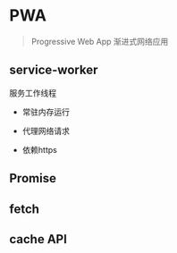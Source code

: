 # PWA

> Progressive Web App 渐进式网络应用

## service-worker

服务工作线程

- 常驻内存运行

- 代理网络请求

- 依赖https

## Promise

## fetch

## cache API
